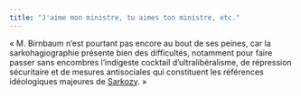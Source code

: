```yaml
---
title: "J'aime mon ministre, tu aimes ton ministre, etc."
---
```


« M. Birnbaum n’est pourtant pas encore au bout de ses peines, car la
sarkohagiographie présente bien des difficultés, notamment pour faire passer
sans encombres l’indigeste cocktail d’ultralibéralisme, de répression
sécuritaire et de mesures antisociales qui constituent les références
idéologiques majeures de
[Sarkozy](http://www.legrandsoir.info/article.php3?id_article=1759). »

